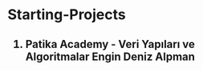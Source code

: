 # Starting-Projects

<h2><ol>
<li> Patika Academy - Veri Yapıları ve Algoritmalar
Engin Deniz Alpman </li>
</ol></h2>
